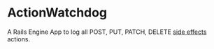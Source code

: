 # ActionWatchdog

A Rails Engine App to log all POST, PUT, PATCH, DELETE [side effects](http://en.wikipedia.org/wiki/Hypertext_Transfer_Protocol#Safe_methods) actions.
